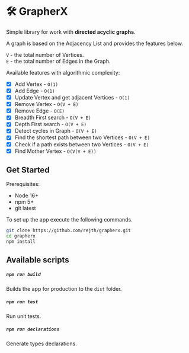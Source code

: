 # 🛠 GrapherX

Simple library for work with **directed acyclic graphs**.

A graph is based on the Adjacency List and provides the features below.

`V` - the total number of Vertices.\
`E` - the total number of Edges in the Graph.

Available features with algorithmic complexity:
- [x] Add Vertex - `O(1)`
- [x] Add Edge - `O(1)`
- [x] Update Vertex and get adjacent Vertices - `O(1)`
- [x] Remove Vertex - `O(V + E)`
- [x] Remove Edge - `O(E)`
- [x] Breadth First search - `O(V + E)`
- [x] Depth First search - `O(V + E)`
- [x] Detect cycles in Graph - `O(V + E)`
- [x] Find the shortest path between two Vertices - `O(V + E)`
- [x] Check if a path exists between two Vertices - `O(V + E)`
- [x] Find Mother Vertex - `O(V(V + E))`

## Get Started

Prerequisites:

- Node 16+
- npm 5+
- git latest

To set up the app execute the following commands.

```bash
git clone https://github.com/rejth/grapherx.git
cd grapherx
npm install
```
## Available scripts

##### `npm run build`

Builds the app for production to the `dist` folder.

##### `npm run test`

Run unit tests.

##### `npm run declarations`

Generate types declarations.
